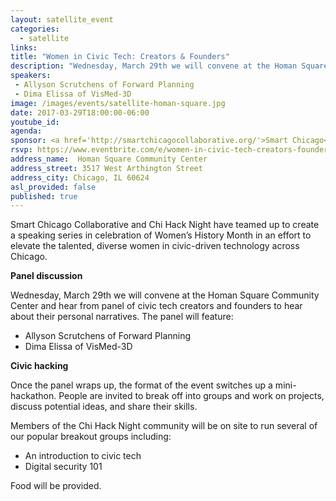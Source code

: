 ```yaml
---
layout: satellite_event
categories:
  - satellite
links:
title: "Women in Civic Tech: Creators & Founders"
description: "Wednesday, March 29th we will convene at the Homan Square Community Center and hear from panel of civic tech creators and founders to hear about their personal narratives. The panel will feature Allyson Scrutchens of Forward Planning and Dima Elissa of VisMed-3D."
speakers:
 - Allyson Scrutchens of Forward Planning
 - Dima Elissa of VisMed-3D        
image: /images/events/satellite-homan-square.jpg
date: 2017-03-29T18:00:00-06:00
youtube_id:
agenda: 
sponsor: <a href='http://smartchicagocollaborative.org/'>Smart Chicago</a>
rsvp: https://www.eventbrite.com/e/women-in-civic-tech-creators-founders-tickets-32680497247
address_name:  Homan Square Community Center
address_street: 3517 West Arthington Street
address_city: Chicago, IL 60624 
asl_provided: false
published: true
---
```


Smart Chicago Collaborative and Chi Hack Night have teamed up to create a speaking series in celebration of Women’s History Month in an effort to elevate the talented, diverse women in civic-driven technology across Chicago.

**Panel discussion**

Wednesday, March 29th we will convene at the Homan Square Community Center and hear from panel of civic tech creators and founders to hear about their personal narratives. The panel will feature:

* Allyson Scrutchens of Forward Planning
* Dima Elissa of VisMed-3D


**Civic hacking**

Once the panel wraps up, the format of the event switches up a mini-hackathon. People are invited to break off into groups and work on projects, discuss potential ideas, and share their skills.

Members of the Chi Hack Night community will be on site to run several of our popular breakout groups including:

* An introduction to civic tech
* Digital security 101

Food will be provided.
